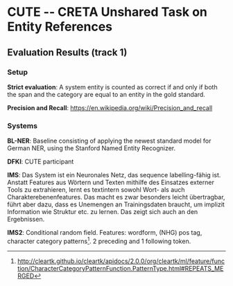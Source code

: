 # CUTE -- CRETA Unshared Task on Entity References

## Evaluation Results (track 1)

### Setup

**Strict evaluation**: A system entity is counted as correct if and only if both the span and the category are equal to an entity in the gold standard.

**Precision and Recall**: https://en.wikipedia.org/wiki/Precision_and_recall

### Systems

**BL-NER**: Baseline consisting of applying the newest standard model for German NER, using the Stanford Named Entity Recognizer.

**DFKI**: CUTE participant

**IMS**: Das System ist ein Neuronales Netz, das sequence labelling-fähig ist.
Anstatt Features aus Wörtern und Texten mithilfe des Einsatzes externer
Tools zu extrahieren, lernt es textintern sowohl Wort- als auch
Charakterebenenfeatures. Das macht es zwar besonders leicht übertragbar,
führt aber dazu, dass es Unemengen an Trainingsdaten braucht, um
implizit Information wie Struktur etc. zu lernen. Das zeigt sich auch an
den Ergebnissen.

**IMS2**: Conditional random field. Features: wordform, (NHG) pos tag, character category patterns[^1]. 2 preceding and 1 following token.


[^1]: http://cleartk.github.io/cleartk/apidocs/2.0.0/org/cleartk/ml/feature/function/CharacterCategoryPatternFunction.PatternType.html#REPEATS_MERGED

